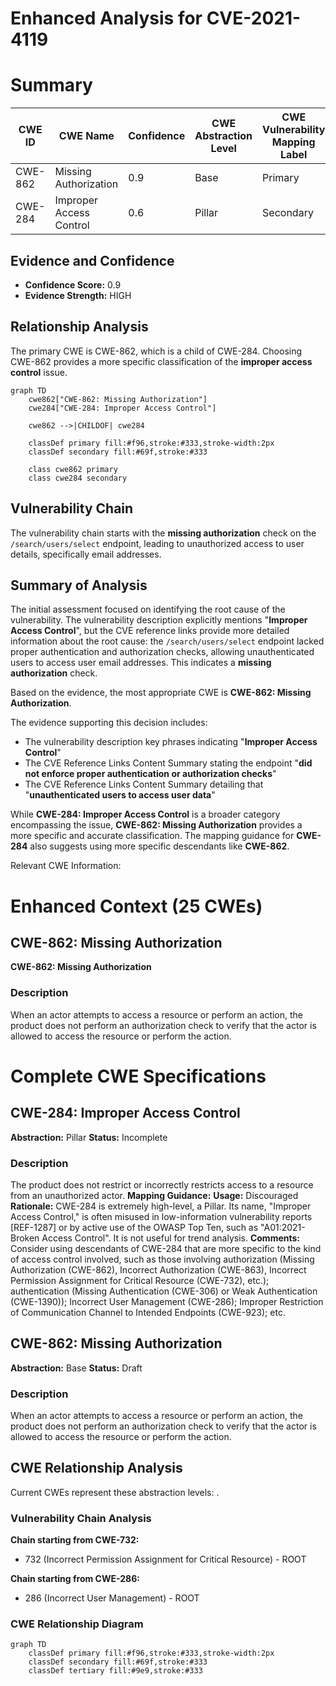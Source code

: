 # Enhanced Analysis for CVE-2021-4119

# Summary
| CWE ID | CWE Name | Confidence | CWE Abstraction Level | CWE Vulnerability Mapping Label | CWE-Vulnerability Mapping Notes |
|---|---|---|---|---|---|
| CWE-862 | Missing Authorization | 0.9 | Base | Primary | Allowed |
| CWE-284 | Improper Access Control | 0.6 | Pillar | Secondary | Discouraged |

## Evidence and Confidence

*   **Confidence Score:** 0.9
*   **Evidence Strength:** HIGH

## Relationship Analysis
The primary CWE is CWE-862, which is a child of CWE-284. Choosing CWE-862 provides a more specific classification of the **improper access control** issue.

```mermaid
graph TD
    cwe862["CWE-862: Missing Authorization"]
    cwe284["CWE-284: Improper Access Control"]
    
    cwe862 -->|CHILDOF| cwe284
    
    classDef primary fill:#f96,stroke:#333,stroke-width:2px
    classDef secondary fill:#69f,stroke:#333
    
    class cwe862 primary
    class cwe284 secondary
```

## Vulnerability Chain
The vulnerability chain starts with the **missing authorization** check on the `/search/users/select` endpoint, leading to unauthorized access to user details, specifically email addresses.

## Summary of Analysis
The initial assessment focused on identifying the root cause of the vulnerability. The vulnerability description explicitly mentions "**Improper Access Control**", but the CVE reference links provide more detailed information about the root cause: the `/search/users/select` endpoint lacked proper authentication and authorization checks, allowing unauthenticated users to access user email addresses. This indicates a **missing authorization** check.

Based on the evidence, the most appropriate CWE is **CWE-862: Missing Authorization**.

The evidence supporting this decision includes:

*   The vulnerability description key phrases indicating "**Improper Access Control**"
*   The CVE Reference Links Content Summary stating the endpoint "**did not enforce proper authentication or authorization checks**"
*   The CVE Reference Links Content Summary detailing that "**unauthenticated users to access user data**"

While **CWE-284: Improper Access Control** is a broader category encompassing the issue, **CWE-862: Missing Authorization** provides a more specific and accurate classification. The mapping guidance for **CWE-284** also suggests using more specific descendants like **CWE-862**.

Relevant CWE Information:

# Enhanced Context (25 CWEs)

## CWE-862: Missing Authorization

**CWE-862: Missing Authorization**

### Description

When an actor attempts to access a resource or perform an action, the product does not perform an authorization check to verify that the actor is allowed to access the resource or perform the action.

# Complete CWE Specifications

## CWE-284: Improper Access Control
**Abstraction:** Pillar
**Status:** Incomplete

### Description
The product does not restrict or incorrectly restricts access to a resource from an unauthorized actor.
**Mapping Guidance:**
**Usage:** Discouraged
**Rationale:** CWE-284 is extremely high-level, a Pillar. Its name, "Improper Access Control," is often misused in low-information vulnerability reports [REF-1287] or by active use of the OWASP Top Ten, such as "A01:2021-Broken Access Control". It is not useful for trend analysis.
**Comments:** Consider using descendants of CWE-284 that are more specific to the kind of access control involved, such as those involving authorization (Missing Authorization (CWE-862), Incorrect Authorization (CWE-863), Incorrect Permission Assignment for Critical Resource (CWE-732), etc.); authentication (Missing Authentication (CWE-306) or Weak Authentication (CWE-1390)); Incorrect User Management (CWE-286); Improper Restriction of Communication Channel to Intended Endpoints (CWE-923); etc.

## CWE-862: Missing Authorization
**Abstraction:** Base
**Status:** Draft

### Description
When an actor attempts to access a resource or perform an action, the product does not perform an authorization check to verify that the actor is allowed to access the resource or perform the action.


## CWE Relationship Analysis

Current CWEs represent these abstraction levels: .


### Vulnerability Chain Analysis

**Chain starting from CWE-732:**
- 732 (Incorrect Permission Assignment for Critical Resource) - ROOT


**Chain starting from CWE-286:**
- 286 (Incorrect User Management) - ROOT



### CWE Relationship Diagram

```mermaid
graph TD
    classDef primary fill:#f96,stroke:#333,stroke-width:2px
    classDef secondary fill:#69f,stroke:#333
    classDef tertiary fill:#9e9,stroke:#333
```